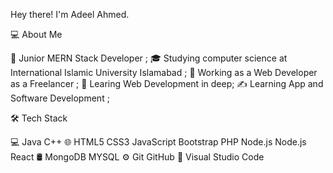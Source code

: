 Hey there! I'm Adeel Ahmed.

💻  About Me

🤔   Junior MERN Stack Developer ;
🎓   Studying computer science at International Islamic University Islamabad ;
💼   Working as a Web Developer as a Freelancer ;
🌱   Learing Web Development in deep;
✍️   Learning App and Software Development ;

🛠  Tech Stack

💻   Java C++
🌐   HTML5 CSS3 JavaScript Bootstrap PHP  Node.js Node.js React
🛢   MongoDB MYSQL
⚙️   Git GitHub
🔧   Visual Studio Code
